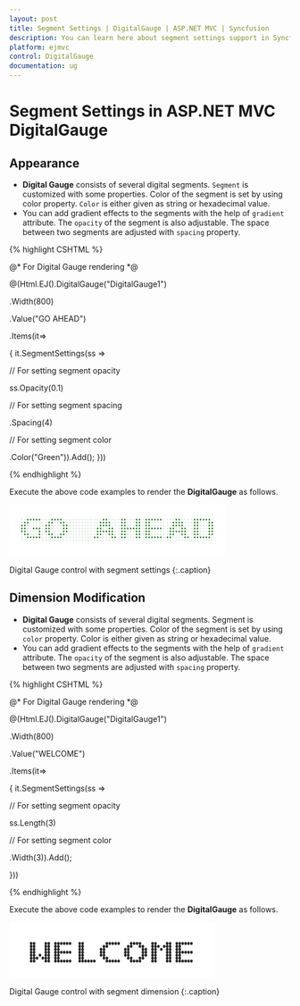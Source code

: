 ```yaml
---
layout: post
title: Segment Settings | DigitalGauge | ASP.NET MVC | Syncfusion
description: You can learn here about segment settings support in Syncfusion ASP.NET MVC DigitalGauge control and more details.
platform: ejmvc
control: DigitalGauge
documentation: ug
---
```


# Segment Settings in ASP.NET MVC DigitalGauge

## Appearance

* **Digital Gauge** consists of several digital segments. `Segment` is customized with some properties. Color of the segment is set by using color property. `Color` is either given as string or hexadecimal value. 
* You can add gradient effects to the segments with the help of `gradient` attribute. The `opacity` of the segment is also adjustable. The space between two  segments are adjusted with `spacing` property.


{% highlight CSHTML %}

@* For Digital Gauge rendering *@

@(Html.EJ().DigitalGauge("DigitalGauge1")

.Width(800)

.Value("GO AHEAD")

.Items(it=>

{ it.SegmentSettings(ss =>

// For setting segment opacity

ss.Opacity(0.1)

// For setting segment spacing

.Spacing(4)

// For setting segment color

.Color("Green")).Add();   }))

{% endhighlight %}


Execute the above code examples to render the **DigitalGauge** as follows.

![Appearance using DigitalGauge in ASP.NET MVC](Segment-Settings_images/Segment-Settings_img1.png)

Digital Gauge control with segment settings
{:.caption}

## Dimension Modification

* **Digital Gauge** consists of several digital segments. Segment is customized with some properties. Color of the segment is set by using `color` property. Color is either given as string or hexadecimal value. 
* You can add gradient effects to the segments with the help of `gradient` attribute. The `opacity` of the segment is also adjustable. The space between two  segments are adjusted with `spacing` property.


{% highlight CSHTML %}

@* For Digital Gauge rendering *@

@(Html.EJ().DigitalGauge("DigitalGauge1")

.Width(800)

.Value("WELCOME")

.Items(it=>

{ it.SegmentSettings(ss =>

// For setting segment opacity

ss.Length(3)

// For setting segment color

.Width(3)).Add();

}))

{% endhighlight %}


Execute the above code examples to render the **DigitalGauge** as follows.


![Dimension Modification using DigitalGauge in ASP.NET MVC](Segment-Settings_images/Segment-Settings_img2.png)

Digital Gauge control with segment dimension
{:.caption}

